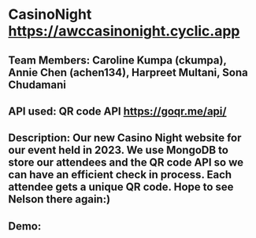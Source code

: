 # CasinoNight https://awccasinonight.cyclic.app
## Team Members: Caroline Kumpa (ckumpa), Annie Chen (achen134), Harpreet Multani, Sona Chudamani
## API used: QR code API https://goqr.me/api/
## Description: Our new Casino Night website for our event held in 2023. We use MongoDB to store our attendees and the QR code API so we can have an efficient check in process. Each attendee gets a unique QR code. Hope to see Nelson there again:) 
## Demo: 
